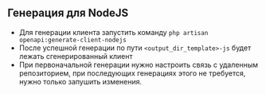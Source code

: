 ## Генерация для NodeJS

* Для генерации клиента запустить команду `php artisan openapi:generate-client-nodejs`
* После успешной генерации по пути `<output_dir_template>-js` будет лежать сгенерированный клиент
* При первоначальной генерации нужно настроить связь с удаленным репозиторием, при последующих генерациях этого не требуется, нужно только запушить изменения.
